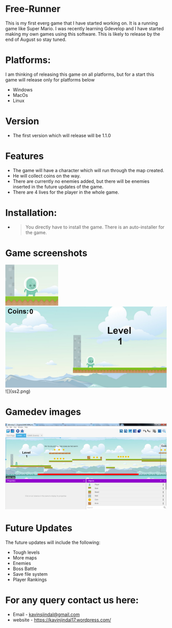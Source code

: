 # Free-Runner
This is my first everg game that I have started working on. It is a running game like Super Mario.  I was recently learning Gdevelop and I have started making my own games using this software. This is likely to release by the end of August so stay tuned. 

# Platforms:
I am thinking of releasing this game on all platforms, but for a start this game will release only for platforms below
* Windows
* MacOs
* Linux

# Version
* The first version which will release will be 1.1.0

# Features

 - The game will have a character which will run through the map created.
 - He will collect coins on the way.
 - There are currently no enemies added, but there will be enemies inserted in the future updates of the game.
 - There are 4 lives for the player in the whole game.
 
# Installation:
- > You directly have to install the game. There is an auto-installer for the game.

# Game screenshots

![](ss4.PNG)
![](screenshit.png)
![]{ss2.png)

# Gamedev images

![](ss3.png)

# Future Updates

 The future updates will include the following:
* Tough levels
* More maps
* Enemies
* Boss Battle
* Save file system
* Player Rankings

# For any query contact us here:
* Email - kavinsjindal@gmail.com
* website - https://kavinjindal17.wordpress.com/

